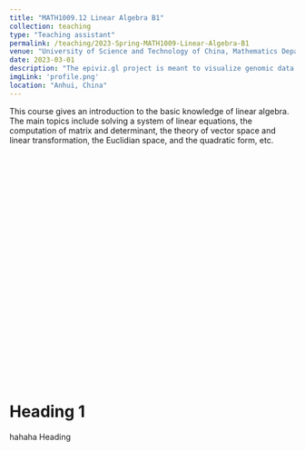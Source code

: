 ```yaml
---
title: "MATH1009.12 Linear Algebra B1"
collection: teaching
type: "Teaching assistant"
permalink: /teaching/2023-Spring-MATH1009-Linear-Algebra-B1
venue: "University of Science and Technology of China, Mathematics Department"
date: 2023-03-01
description: "The epiviz.gl project is meant to visualize genomic data using webgl and webworkers, in an effort to give a fluid, high-performance user experience. Visualizations are defined via a declarative specification."
imgLink: 'profile.png'
location: "Anhui, China"
---
```


This course gives an introduction to the basic knowledge of linear algebra. The main topics include solving a system of linear equations, the computation of matrix and determinant, the theory of vector space and linear transformation, the Euclidian space, and the quadratic form, etc.



<div id="echart" style="width: 600px; height: 400px;"></div>
<script type="text/javascript">
    var myChart = echarts.init(document.getElementById('echart'));
    
    var option = {
  tooltip: {},
  backgroundColor: '#00',
  visualMap: {
    show: false,
    dimension: 2,
    min: -1,
    max: 1,
    inRange: {
      color: [
        '#313695',
        '#4575b4',
        '#74add1',
        '#abd9e9',
        '#e0f3f8',
        '#ffffbf',
        '#fee090',
        '#fdae61',
        '#f46d43',
        '#d73027',
        '#a50026'
      ]
    }
  },
  xAxis3D: {
    type: 'value'
  },
  yAxis3D: {
    type: 'value'
  },
  zAxis3D: {
    type: 'value'
  },
  grid3D: {
    viewControl: {
      // projection: 'orthographic'
    }
  },
  series: [
    {
      type: 'surface',
      wireframe: {
        // show: false
      },
      equation: {
        x: {
          step: 0.05
        },
        y: {
          step: 0.05,
          min: -3
        },
        z: function (x, y) {
          return x + y;
        }
      }
    },
    {
      type: 'surface',
      wireframe: {
        // show: false
      },
      equation: {
        x: {
          step: 0.05
        },
        y: {
          step: 0.05,
          min: -3
        },
        z: function (x, y) {
          return -2 * x;
        }
      }
    },
    {
      type: 'surface',
      wireframe: {
        // show: false
      },
      equation: {
        x: {
          step: 0.05
        },
        y: {
          step: 0.05,
          min: -3
        },
        z: function (x, y) {
          return x - 1;
        }
      }
    }
  ]
};

    myChart.setOption(option);
</script>

Heading 1
======
hahaha
Heading 
